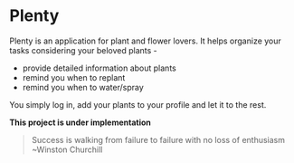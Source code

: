 # Plenty

Plenty is an application for plant and flower lovers.
It helps organize your tasks considering your beloved plants  - 

* provide detailed information about plants
* remind you when to replant
* remind you when to water/spray

You simply log in, add your plants to your profile and let it to the rest.

__This project is under implementation__

>Success is walking from failure to failure
>with no loss of enthusiasm
>  ~Winston Churchill